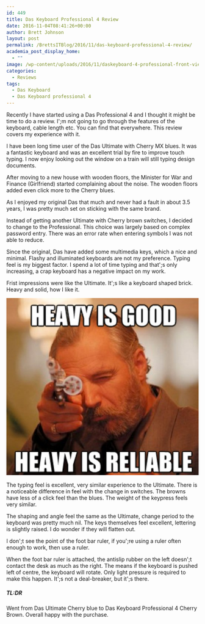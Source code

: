```yaml
---
id: 449
title: Das Keyboard Professional 4 Review
date: 2016-11-04T08:41:26+00:00
author: Brett Johnson
layout: post
permalink: /BrettsITBlog/2016/11/das-keyboard-professional-4-review/
academia_post_display_home:
  - ""
image: /wp-content/uploads/2016/11/daskeyboard-4-professional-front-view.jpg
categories:
  - Reviews
tags:
  - Das Keyboard
  - Das Keyboard professional 4
---
```


Recently I have started using a Das Professional 4 and I thought it might be time to do a review. I';m not going to go through the features of the keyboard, cable length etc. You can find that everywhere. This review covers my experience with it.

I have been long time user of the Das Ultimate with Cherry MX blues. It was a fantastic keyboard and was an excellent trial by fire to improve touch typing. I now enjoy looking out the window on a train will still typing design documents.

After moving to a new house with wooden floors, the Minister for War and Finance (Girlfriend) started complaining about the noise. The wooden floors added even click more to the Cherry blues.

As I enjoyed my original Das that much and never had a fault in about 3.5 years, I was pretty much set on sticking with the same brand.

Instead of getting another Ultimate with Cherry brown switches, I decided to change to the Professional. This choice was largely based on complex password entry. There was an error rate when entering symbols I was not able to reduce.

Since the original, Das have added some multimedia keys, which a nice and minimal. Flashy and illuminated keyboards are not my preference. Typing feel is my biggest factor. I spend a lot of time typing and that';s only increasing, a crap keyboard has a negative impact on my work.

Frist impressions were like the Ultimate. It';s like a keyboard shaped brick. Heavy and solid, how I like it.

[![File System](/assets/images/2016/11/PlwJHy23_c8.jpg)]({{site.url}}/assets/images/2016/11/PlwJHy23_c8.jpg)

The typing feel is excellent, very similar experience to the Ultimate. There is a noticeable difference in feel with the change in switches. The browns have less of a click feel than the blues. The weight of the keypress feels very similar.

The shaping and angle feel the same as the Ultimate, change period to the keyboard was pretty much nil. The keys themselves feel excellent, lettering is slightly raised. I do wonder if they will flatten out.

I don';t see the point of the foot bar ruler, if you';re using a ruler often enough to work, then use a ruler.

When the foot bar ruler is attached, the antislip rubber on the left doesn';t contact the desk as much as the right. The means if the keyboard is pushed left of centre, the keyboard will rotate. Only light pressure is required to make this happen. It';s not a deal-breaker, but it';s there.

##### TL:DR

Went from Das Ultimate Cherry blue to Das Keyboard Professional 4 Cherry Brown. Overall happy with the purchase.